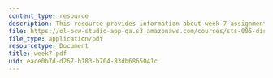 ```yaml
---
content_type: resource
description: This resource provides information about week 7 assignments.
file: https://ol-ocw-studio-app-qa.s3.amazonaws.com/courses/sts-005-disease-and-society-in-america-fall-2005/eace0b7dd267b183b70483db6865041c_week7.pdf
file_type: application/pdf
resourcetype: Document
title: week7.pdf
uid: eace0b7d-d267-b183-b704-83db6865041c
---
```

